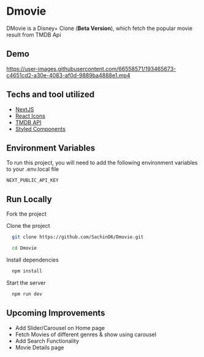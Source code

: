 # Dmovie
DMovie is a Disney+ Clone (**Beta Version**), which fetch the popular movie result from TMDB Api

## Demo

https://user-images.githubusercontent.com/66558571/193465673-c4651cd2-a30e-4083-af0d-9889ba4888e1.mp4

## Techs and tool utilized

- [NextJS](https://nextjs.org/)
- [React Icons](https://react-icons.github.io/react-icons/)
- [TMDB API](https://www.themoviedb.org/documentation/api)
- [Styled Components](https://styled-components.com/)

## Environment Variables

To run this project, you will need to add the following environment variables to your .env.local file

`NEXT_PUBLIC_API_KEY`

## Run Locally

Fork the project 

Clone the project

```bash
  git clone https://github.com/SachinD6/Dmovie.git
```

```bash
  cd Dmovie
```

Install dependencies

```bash
  npm install
```

Start the server

```bash
  npm run dev
```
## Upcoming Improvements

- Add Slider/Carousel on Home page
- Fetch Movies of different genres & show using carousel
- Add Search Functionality
- Movie Details page



